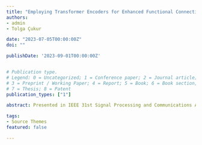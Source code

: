 ```yaml
---
title: "Employing Transformer Encoders for Enhanced Functional Connectivity Mapping"
authors:
- admin
- Tolga Çukur

date: "2023-07-05T00:00:00Z"
doi: ""

publishDate: '2023-09-01T00:00:00Z'


# Publication type.
# Legend: 0 = Uncategorized; 1 = Conference paper; 2 = Journal article;
# 3 = Preprint / Working Paper; 4 = Report; 5 = Book; 6 = Book section;
# 7 = Thesis; 8 = Patent
publication_types: ["1"]

abstract: Presented in IEEE 31st Signal Processing and Communications Applications Conference (SIU 2023)

tags:
- Source Themes
featured: false

---
```

